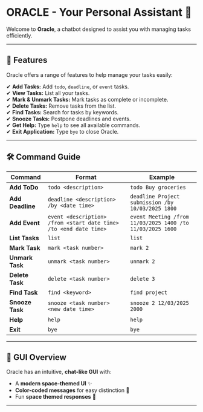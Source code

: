 # ORACLE - Your Personal Assistant 🚀

Welcome to **Oracle**, a chatbot designed to assist you with managing tasks efficiently.

---

## **📖 Features**
Oracle offers a range of features to help manage your tasks easily:

✔ **Add Tasks:** Add `todo`, `deadline`, or `event` tasks.  
✔ **View Tasks:** List all your tasks.  
✔ **Mark & Unmark Tasks:** Mark tasks as complete or incomplete.  
✔ **Delete Tasks:** Remove tasks from the list.  
✔ **Find Tasks:** Search for tasks by keywords.  
✔ **Snooze Tasks:** Postpone deadlines and events.  
✔ **Get Help:** Type `help` to see all available commands.  
✔ **Exit Application:** Type `bye` to close Oracle.

---

## **🛠 Command Guide**

| Command | Format | Example |
|---------|--------|---------|
| **Add ToDo** | `todo <description>` | `todo Buy groceries` |
| **Add Deadline** | `deadline <description> /by <date time>` | `deadline Project submission /by 10/03/2025 1800` |
| **Add Event** | `event <description> /from <start date time> /to <end date time>` | `event Meeting /from 11/03/2025 1400 /to 11/03/2025 1600` |
| **List Tasks** | `list` | `list` |
| **Mark Task** | `mark <task number>` | `mark 2` |
| **Unmark Task** | `unmark <task number>` | `unmark 2` |
| **Delete Task** | `delete <task number>` | `delete 3` |
| **Find Task** | `find <keyword>` | `find project` |
| **Snooze Task** | `snooze <task number> <new date time>` | `snooze 2 12/03/2025 2000` |
| **Help** | `help` | `help` |
| **Exit** | `bye` | `bye` |

---

## **🎨 GUI Overview**
Oracle has an intuitive, **chat-like GUI** with:
- A **modern space-themed UI** ✨
- **Color-coded messages** for easy distinction 🌟
- Fun **space themed responses** 📱

---


